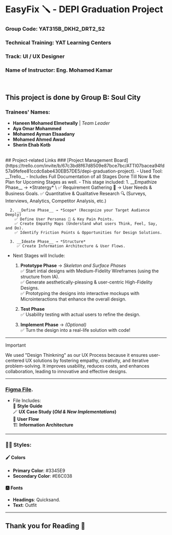 # EasyFix 🪛 - DEPI Graduation Project
### Group Code: YAT315B_DKH2_DRT2_S2
### Technical Training: YAT Learning Centers
### Track: UI / UX Designer
### Name of Instructor: Eng. Mohamed Kamar
</br>

## This project is done by **Group B**: **Soul City**
### Trainees' Names:
- __Haneen Mohamed Elmetwally__ | *Team Leader*
- __Aya Omar Mohammed__
- __Mohamed Ayman Elsaadany__ 
- __Mohamed Ahmed Awad__
- __Sherin Ehab Kotb__
</br>
## Project-related Links
### [Project Management Board](https://trello.com/invite/b/67c3bd8f67d8509e87bce7bc/ATTI07bacea94fd57a9fefee81ccdc6abe430EB57DE5/depi-graduation-project).
  - Used Tool: __Trello__
  - Includes Full Documentation of all Stages Done Till Now & the Plan for Upcoming Stages as well.
  - This stage included:
      1. __Empathize Phase__ → *Stratergy* \
        ✅ Requirement Gathering 📃 → User Needs & Business Goals.  
        ✅ Quantitative & Qualitative Research 🔍  (Surveys, Interviews, Analytics, Competitor Analysis, etc.)  

      2. __Define Phase__ → *Scope* (Recognize your Target Audience Deeply)    
        ✅ Define User Personas 👥 & Key Pain Points.  
        ✅ Create Empathy Maps (Understand what users Think, Feel, Say, and Do).    
        ✅ Identify Friction Points & Opportunities for Design Solutions.      

      3. __Ideate Phase__ → *Structure*  
         ✅ Create Information Architecture & User Flows.

  - Next Stages will Include:  
      1. __Prototype Phase__ → *Skeleton and Surface Phases*  
         ✅ Start intial designs with Medium-Fidelity Wireframes (using the structure from IA).  
         ✅ Generate aesthetically-pleasing & user-centric High-Fidelity Designs.  
         ✅ Prototyping the designs into interactive mockups with Microinteractions that enhance the overall design.  

      2. __Test Phase__  
         ✅ Usability testing with actual users to refine the design.  

      3. __Implement Phase__ → *(Optional)*    
         ✅ Turn the design into a real-life solution with code!
----------------------------------------------------------------------------------------------------------------------------------------------------------------------------------------------
> [!IMPORTANT]
> We used "Design Thinkning" as our UX Process because it ensures user-centered UX solutions by fostering empathy, creativity, and iterative problem-solving. It improves usability, reduces costs, and     enhances collaboration, leading to innovative and effective designs.
---------------------------------------------------------------------------------------------------------------------------------------------------------------------------------------------
### [Figma File](https://www.figma.com/design/vKgTN9CDoyIt4IrtshoCgL/Easy-Fix?node-id=163-18&t=3G5bvoNyfKK1aQWO-1).  
  - File Includes:  
    🎨 __Style Guide__  
    🪄 __UX Case Study (*Old & New Implementations*)__  
    🌊 __User Flow__  
    🏗️  __Information Architecture__
----------------------------------------------------------------------------------------------------------------------------------------------------------------------------------------------
### 🧑‍🎨 Styles:  

#### 🖌️ Colors
  - __Primary Color__: #3345E9
  - __Secondary Color__: #E6C038

#### 🅰️ Fonts
  - __Headings__: Quicksand.
  - __Text__: Outfit
----------------------------------------------------------------------------------------------------------------------------------------------------------------------------------------

## Thank you for Reading 🙏
